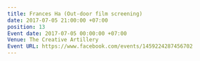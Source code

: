 ```yaml
---
title: Frances Ha (Out-door film screening)
date: 2017-07-05 21:00:00 +07:00
position: 13
Event date: 2017-07-05 00:00:00 +07:00
Venue: The Creative Artillery
Event URL: https://www.facebook.com/events/1459224287456702
---
```


